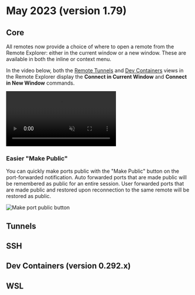 # May 2023 (version 1.79)

## Core

All remotes now provide a choice of where to open a remote from the Remote Explorer: either in the current window or a new window. These are available in both the inline or context menu.

In the video below, both the [Remote Tunnels](https://code.visualstudio.com/docs/remote/tunnels) and [Dev Containers](https://code.visualstudio.com/docs/devcontainers/containers) views in the Remote Explorer display the **Connect in Current Window** and **Connect in New Window** commands.

<video src="images/1_79/remote-window.mp4"  autoplay loop controls muted title="Open remotes in current or new window"></video>

### Easier "Make Public"

You can quickly make ports public with the "Make Public" button on the port-forwarded notification. Auto forwarded ports that are made public will be remembered as public for an entire session. User forwarded ports that are made public and restored upon reconnection to the same remote will be restored as public.

![Make port public button](images/1_79/make-public-button.png)

## Tunnels

## SSH

## Dev Containers (version 0.292.x)

## WSL

